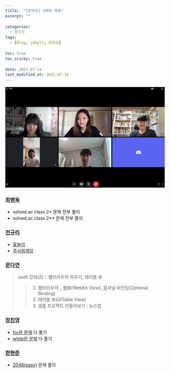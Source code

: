 ```yaml
---
title:  "[모각코] 2회차 목표"
excerpt: ""

categories:
  - 모각코
tags:
  - [Blog, jekyll, 모각코]

toc: true
toc_sticky: true

date: 2021-07-14
last_modified_at: 2021-07-14
---
```


![](/assets/img/20210714.png)

### [최병욱](https://velog.io/@qowlz/%EB%AA%A8%EA%B0%81%EC%BD%94-2%ED%9A%8C%EC%B0%A8-%EB%AA%A9%ED%91%9C)
- solved.ac class 2* 문제 전부 풀이
- solved.ac class 2** 문제 전부 풀이

### [전규리](https://velog.io/@rlczl/2021-%ED%95%98%EA%B3%84-%EB%AA%A8%EA%B0%81%EC%BD%94-2%ED%9A%8C%EC%B0%A8-%EA%B3%84%ED%9A%8D)
- [윷놀이](https://www.acmicpc.net/problem/2490)
- [주사위게임](https://www.acmicpc.net/problem/2476)

### [문다연](https://velog.io/@dayo2n/%EC%96%B4%EC%BD%94%EB%AA%A8-2021-%ED%95%98%EA%B3%84-%EB%AA%A8%EA%B0%81%EC%BD%94-2%ED%9A%8C%EC%B0%A8-%EB%AA%A9%ED%91%9C)
> swift 강좌(2) :: 웹브라우저 띄우기, 테이블 뷰
>> 1. 웹브라우저 _ 웹뷰(WebKit View), 옵셔널 바인딩(Optional Binding)
>> 2. 테이블 뷰(UITable View)
>> 3. 샘플 프로젝트 만들어보기 : 뉴스앱


### [장진영](https://velog.io/@zinzin22/2021-%ED%95%98%EA%B3%84-%EB%AA%A8%EA%B0%81%EC%BD%94-2%ED%9A%8C%EC%B0%A8-%EB%AA%A9%ED%91%9C)
- [for문 문제](https://www.acmicpc.net/step/3) 다 풀기
- [while문 문제](https://www.acmicpc.net/step/2) 다 풀기

### [한현준](https://damagedcode101.blogspot.com/2021/07/2021-1-77-7-14-2021.html)
- [2048(easy)](https://www.acmicpc.net/problem/12100) 문제 풀이


